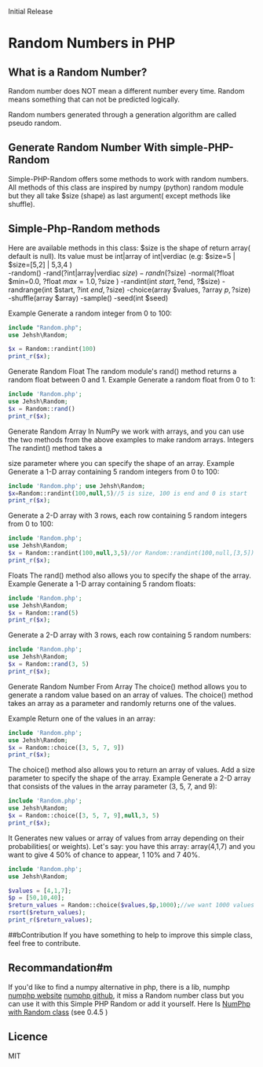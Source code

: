 Initial Release


# Random Numbers in PHP

## What is a Random Number?
Random number does NOT mean
a different number every time.
Random means something that
can not be predicted logically.

Random numbers generated through a generation algorithm are called pseudo random.

## Generate Random Number With simple-PHP-Random 
Simple-PHP-Random offers some methods to work with random numbers.
All methods of this class are inspired by
 numpy (python) random module but they all take $size (shape) as last argument( except methods like shuffle).
## Simple-Php-Random methods
Here are available methods in this class:
$size is the shape of return array( default is null). Its value must be int|array of int|verdiac (e.g: $size=5 | $size=[5,2] | 5,3,4 )  
 -random()
 -rand(?int|array|verdiac $size)
 -randn(?$size)
 -normal(?float $min=0.0, ?float $max=1.0, ?$size )
 -randint(int $start, ?$end, ?$size)
 -randrange(int $start, ?int $end, ?$size)
 -choice(array $values, ?array $p, ?$size) 
 -shuffle(array $array)
 -sample()
 -seed(int $seed)

Example
Generate a random integer from 0
to 100:
```php
include "Random.php";
use Jehsh\Random;

$x = Random::randint(100)
print_r($x);  

```
Generate Random Float
The random module's
 rand() method returns a random float between 0 and 1.
Example
Generate a random float from 0 to 1:

 ```php
 include 'Random.php'; 
 use Jehsh\Random; 
$x = Random::rand()
print_r($x);  
```

Generate Random Array
In NumPy we work with arrays,
and you can use the two
methods from the above
examples to make random arrays.
Integers
The randint() method takes a

size parameter where you can specify the shape of an array.
Example
Generate a 1-D array containing 5
random integers from 0 to 100:
 ```php
 include 'Random.php'; use Jehsh\Random; 
$x=Random::randint(100,null,5)//5 is size, 100 is end and 0 is start
print_r($x); 
 ```


Generate a 2-D array with 3 rows,
each row containing 5 random
integers from 0 to 100:
 ```php 
include 'Random.php';
 use Jehsh\Random; 
$x = Random::randint(100,null,3,5)//or Random::randint(100,null,[3,5])
print_r($x);  
```


Floats
The rand() method also allows you to specify the shape of the
array.
Example
Generate a 1-D array containing 5 random floats:
 ```php
 include 'Random.php';
 use Jehsh\Random; 
$x = Random::rand(5)
print_r($x);  
```


Generate a 2-D array with 3 rows,
each row containing 5 random
numbers:
 ```php 
include 'Random.php';
use Jehsh\Random; 
$x = Random::rand(3, 5)
print_r($x);  
```


Generate Random Number From Array 
The choice() method allows you to generate a random value based on an array of values.
The  choice() method takes an array as a parameter and
randomly returns one of the values.

Example
Return one of the values in an
array:
 ```php
 include 'Random.php';
 use Jehsh\Random; 
$x = Random::choice([3, 5, 7, 9])
print_r($x);  
```


The choice() method also allows
you to return an array of values.
Add a size parameter to specify the shape of the array.
Example
Generate a 2-D array that
consists of the values in the
array parameter (3, 5, 7, and 9):
 ```php 
include 'Random.php'; 
use Jehsh\Random; 
$x = Random::choice([3, 5, 7, 9],null,3, 5)
print_r($x);  
```
It Generates new values or array of  values from array depending on their probabilities( or weights).
Let's say: you have this array: array(4,1,7) and you want to give 4 50% of chance to appear, 1 10% and 7 40%.
```php
include 'Random.php';
use Jehsh\Random;

$values = [4,1,7];
$p = [50,10,40];
$return_values = Random::choice($values,$p,1000);//we want 1000 values
rsort($return_values);
print_r($return_values);

```

##bContribution 
If you have something to help to improve this simple class, feel free to contribute.

## Recommandation#m
If you'd like to find a numpy alternative in php, there is a lib, numphp [numphp website](https://sciphp.org) [numphp github](https://github.com/sciphp/numphp), it miss a Random number class but you can use it with this Simple PHP Random or add it yourself.
Here Is  [NumPhp with Random class](https://github.com/pmulwahali/numphp) (see 0.4.5 )

## Licence
MIT 
